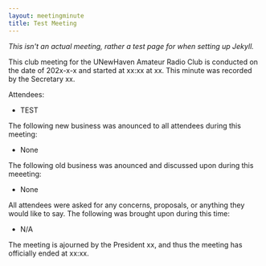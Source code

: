 ```yaml
---
layout: meetingminute
title: Test Meeting
---
```

*This isn't an actual meeting, rather a test page for when setting up Jekyll.*

This club meeting for the UNewHaven Amateur Radio Club is conducted on the date of 202x-x-x and started at xx:xx at xx.
This minute was recorded by the Secretary xx.

Attendees:
- TEST

<!-- Uncomment the section below if a vote has occured during this meeting -->
<!--
A vote is required for the purposes of xx. The vote's purpose was anounced by the xx xx.
-->

The following new business was anounced to all attendees during this meeting:
- None

The following old business was anounced and discussed upon during this meeeting:
- None

All attendees were asked for any concerns, proposals, or anything they would like to say. The following was brought upon during this time:
- N/A

The meeting is ajourned by the President xx, and thus the meeting has officially ended at xx:xx.
